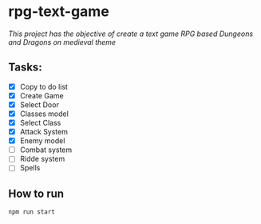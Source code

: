 # rpg-text-game

_This project has the objective of create a text game RPG based Dungeons and Dragons on medieval theme_

## Tasks:

- [x] Copy to do list
- [x] Create Game
- [x] Select Door
- [x] Classes model
- [x] Select Class
- [x] Attack System
- [x] Enemy model
- [ ] Combat system
- [ ] Ridde system
- [ ] Spells

## How to run

`npm run start`
